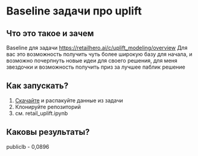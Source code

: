 # Baseline задачи про uplift

## Что это такое и зачем
Baseline для задачи https://retailhero.ai/c/uplift_modeling/overview 
Для вас это возможность получить чуть более широкую базу для начала, и возможно почерпнуть новые идеи для своего решения, для меня звездочки и возможность получить приз за лучшее паблик решение

## Как запускать?
1. [Скачайте](https://storage.yandexcloud.net/datasouls-competitions/x5-retailhero/retailhero-uplift.zip) и распакуйте данные из задачи
2. Клонируйте репозиторий
3. см. retail_uplift.ipynb

## Каковы результаты?

publiclb - 0,0896
